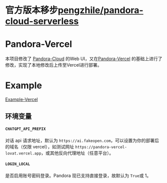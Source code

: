 # 官方版本移步[pengzhile/pandora-cloud-serverless](https://github.com/pengzhile/pandora-cloud-serverless)

# Pandora-Vercel
本项目修改了 [Pandora-Cloud](https://github.com/pengzhile/pandora-cloud) 的Web UI，又在[Pandora-Vercel](https://github.com/chrysoljq/pandora-vercel) 的基础上进行了修改，实现了本地修改后上传至Vercel进行部署。

# Example
[Example-Vercel](https://chat.ai-huan.xyz)


## **环境变量**
#### `CHATGPT_API_PREFIX`  
对话 api 请求地址，默认为 `https://ai.fakeopen.com`，可以设置为你的部署后的域名（仅限 vercel），如测试网址 `https://pandora-vercel-lovat.vercel.app`，或其他反向代理地址（任意平台）。

#### `LOGIN_LOCAL`  
是否启用账号密码登录。Pandora 现已支持直接登录，故默认为 `True`或 1。

